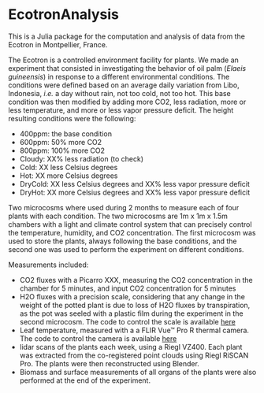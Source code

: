 # EcotronAnalysis

This is a Julia package for the computation and analysis of data from the Ecotron
in Montpellier, France.

The Ecotron is a controlled environment facility for plants. We made an experiment
that consisted in investigating the behavior of oil palm (*Elaeis guineensis*) in response to
a different environmental conditions. The conditions were defined based on an average daily variation from Libo, Indonesia, *i.e.* a day without rain, not too cold, not too hot. This base condition was then modified by adding more CO2, less radiation, more or less temperature, and more or less vapor pressure deficit. The height resulting conditions were the following:

- 400ppm: the base condition
- 600ppm: 50% more CO2
- 800ppm: 100% more CO2
- Cloudy: XX% less radiation (to check)
- Cold: XX less Celsius degrees
- Hot: XX more Celsius degrees
- DryCold: XX less Celsius degrees and XX% less vapor pressure deficit
- DryHot: XX more Celsius degrees and XX% less vapor pressure deficit

Two microcosms where used during 2 months to measure each of four plants with each condition. The two microcosms are 1m x 1m x 1.5m chambers with a light and climate control system that can precisely control the temperature, humidity, and CO2 concentration. The first microcosm was used to store the plants, always following the base conditions, and the second one was used to perform the experiment on different conditions.

Measurements included:

- CO2 fluxes with a Picarro XXX, measuring the CO2 concentration in the chamber for 5 minutes, and input CO2 concentration for 5 minutes
- H2O fluxes with a precision scale, considering that any change in the weight of the potted plant is due to loss of H2O fluxes by transpiration, as the pot was seeled with a plastic film during the experiment in the second microcosm. The code to control the scale is available [here](https://github.com/ARCHIMED-platform/Precision_scale-Raspberry_Pi)
- Leaf temperature, measured with a a FLIR Vue™ Pro R thermal camera. The code to control the camera is available [here](https://github.com/ARCHIMED-platform/FLIR_Vue_Pro-Raspberri_Pi)
- lidar scans of the plants each week, using a Riegl VZ400. Each plant was extracted from the co-registered point clouds using Riegl RiSCAN Pro. The plants were then reconstructed using Blender.
- Biomass and surface measurements of all organs of the plants were also performed at the end of the experiment.
